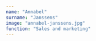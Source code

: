 ```yaml
---
name: "Annabel"
surname: "Janssens"
image: "annabel-janssens.jpg"
function: "Sales and marketing"
---
```

